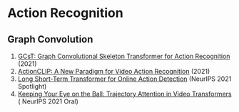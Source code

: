 # Action Recognition
## Graph Convolution
1. [GCsT: Graph Convolutional Skeleton Transformer for Action Recognition](https://arxiv.org/abs/2109.02860) (2021)
2. [ActionCLIP: A New Paradigm for Video Action Recognition](https://arxiv.org/abs/2109.08472) (2021)
3. [Long Short-Term Transformer for Online Action Detection](https://arxiv.org/abs/2107.03377) (NeurIPS 2021 Spotlight)
4. [Keeping Your Eye on the Ball: Trajectory Attention in Video Transformers](https://arxiv.org/abs/2106.05392) (	NeurIPS 2021 Oral)
